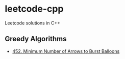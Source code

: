 # leetcode-cpp
Leetcode solutions in C++

## Greedy Algorithms
- [452. Minimum Number of Arrows to Burst Balloons](greedy-algorithm/452-min-number-arrows.cpp)
